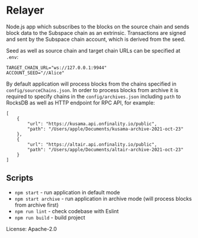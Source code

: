 # Relayer

Node.js app which subscribes to the blocks on the source chain and sends block data to the Subspace chain as an extrinsic. Transactions are signed and sent by the Subspace chain account, which is derived from the seed.

Seed as well as source chain and target chain URLs can be specified at `.env`:
```
TARGET_CHAIN_URL="ws://127.0.0.1:9944"
ACCOUNT_SEED="//Alice"
```
By default application will process blocks from the chains specified in `config/sourceChains.json`. In order to process blocks from archive it is required to specify chains in the `config/archives.json` including `path` to RocksDB as well as HTTP endpoint for RPC API, for example:
```
[
    {
        "url": "https://kusama.api.onfinality.io/public",
        "path": "/Users/apple/Documents/kusama-archive-2021-oct-23"
    },
    {
        "url": "https://altair.api.onfinality.io/public",
        "path": "/Users/apple/Documents/altair-archive-2021-oct-23"
    }
]
```

## Scripts
- `npm start` - run application in default mode
- `npm start archive` - run application in archive mode (will process blocks from archive first)
- `npm run lint` - check codebase with Eslint
- `npm run build` - build project

License: Apache-2.0
